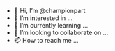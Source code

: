 - 👋 Hi, I’m @championpart
- 👀 I’m interested in ...
- 🌱 I’m currently learning ...
- 💞️ I’m looking to collaborate on ...
- 📫 How to reach me ...

<!---
championpart/championpart is a ✨ special ✨ repository because its `README.md` (this file) appears on your GitHub profile.
You can click the Preview link to take a look at your changes.
--->
